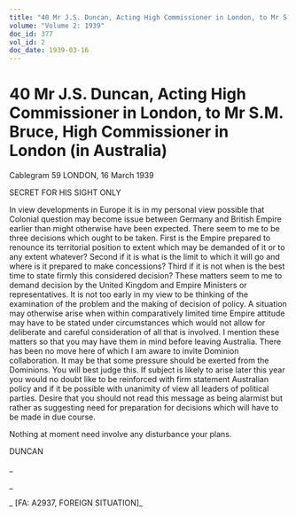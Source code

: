 ```yaml
---
title: "40 Mr J.S. Duncan, Acting High Commissioner in London, to Mr S.M. Bruce, High Commissioner in London (in Australia)"
volume: "Volume 2: 1939"
doc_id: 377
vol_id: 2
doc_date: 1939-03-16
---
```


# 40 Mr J.S. Duncan, Acting High Commissioner in London, to Mr S.M. Bruce, High Commissioner in London (in Australia)

Cablegram 59 LONDON, 16 March 1939

SECRET FOR HIS SIGHT ONLY

In view developments in Europe it is in my personal view possible that Colonial question may become issue between Germany and British Empire earlier than might otherwise have been expected. There seem to me to be three decisions which ought to be taken. First is the Empire prepared to renounce its territorial position to extent which may be demanded of it or to any extent whatever? Second if it is what is the limit to which it will go and where is it prepared to make concessions? Third if it is not when is the best time to state firmly this considered decision? These matters seem to me to demand decision by the United Kingdom and Empire Ministers or representatives. It is not too early in my view to be thinking of the examination of the problem and the making of decision of policy. A situation may otherwise arise when within comparatively limited time Empire attitude may have to be stated under circumstances which would not allow for deliberate and careful consideration of all that is involved. I mention these matters so that you may have them in mind before leaving Australia. There has been no move here of which I am aware to invite Dominion collaboration. It may be that some pressure should be exerted from the Dominions. You will best judge this. If subject is likely to arise later this year you would no doubt like to be reinforced with firm statement Australian policy and if it be possible with unanimity of view all leaders of political parties. Desire that you should not read this message as being alarmist but rather as suggesting need for preparation for decisions which will have to be made in due course.

Nothing at moment need involve any disturbance your plans.

DUNCAN

_

_

_ [FA: A2937, FOREIGN SITUATION]_
